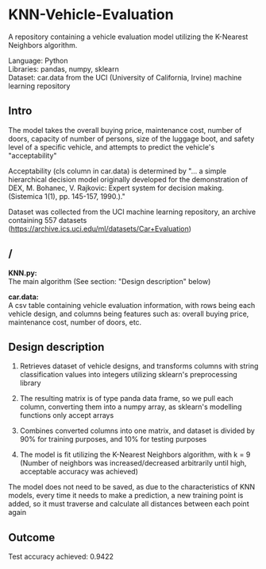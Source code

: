 # KNN-Vehicle-Evaluation

A repository containing a vehicle evaluation model utilizing the K-Nearest Neighbors algorithm.

Language: Python  
Libraries: pandas, numpy, sklearn  
Dataset: car.data from the UCI (University of California, Irvine) machine learning repository

## Intro

The model takes the overall buying price, maintenance cost, number of doors, capacity of number of persons, size of the luggage boot, and safety level of a specific vehicle, and attempts to predict the vehicle's "acceptability"

Acceptability (cls column in car.data) is determined by "... a simple hierarchical decision model originally developed for the demonstration of DEX, M. Bohanec, V. Rajkovic: Expert system for decision making. (Sistemica 1(1), pp. 145-157, 1990.)."

Dataset was collected from the UCI machine learning repository, an archive containing 557 datasets (https://archive.ics.uci.edu/ml/datasets/Car+Evaluation)

## /

**KNN.py:**  
The main algorithm (See section: "Design description" below)

**car.data:**  
A csv table containing vehicle evaluation information, with rows being each vehicle design, and columns being features such as: overall buying price, maintenance cost, number of doors, etc.

## Design description

1) Retrieves dataset of vehicle designs, and transforms columns with string classification values into integers utilizing sklearn's preprocessing library

2) The resulting matrix is of type panda data frame, so we pull each column, converting them into a numpy array, as sklearn's modelling functions only accept arrays

3) Combines converted columns into one matrix, and dataset is divided by 90% for training purposes, and 10% for testing purposes

4) The model is fit utilizing the K-Nearest Neighbors algorithm, with k = 9 (Number of neighbors was increased/decreased arbitrarily until high, acceptable accuracy was achieved)

The model does not need to be saved, as due to the characteristics of KNN models, every time it needs to make a prediction, a new training point is added, so it must traverse and calculate all distances between each point again

## Outcome

Test accuracy achieved: 0.9422
